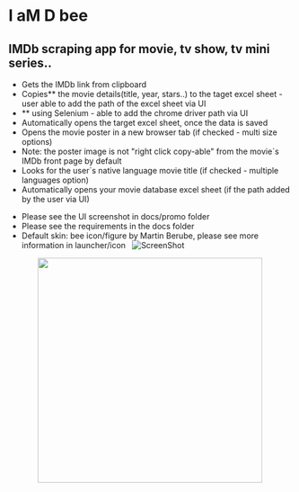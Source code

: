 # I aM D bee
## IMDb scraping app for movie, tv show, tv mini series..
- Gets the IMDb link from clipboard
- Copies** the movie details(title, year, stars..) to the taget excel sheet - user able to add the path of the excel sheet via UI
- ** using Selenium - able to add the chrome driver path via UI
- Automatically opens the target excel sheet, once the data is saved
- Opens the movie poster in a new browser tab (if checked - multi size options)
- Note: the poster image is not "right click copy-able" from the movie`s IMDb front page by default
- Looks for the user`s native language movie title (if checked - multiple languages option)
- Automatically opens your movie database excel sheet (if the path added by the user via UI)
$~$
* Please see the UI screenshot in docs/promo folder
* Please see the requirements in the docs folder
* Default skin: bee icon/figure by Martin Berube, please see more information in launcher/icon
$~$
![ScreenShot](https://raw.githubusercontent.com/K4KarolE/31_I_aM_D_bee/main/docs/promo/default.png)

<div align="center">
    <img src="https://raw.githubusercontent.com/K4KarolE/31_I_aM_D_bee/main/docs/promo/default.png" width="400px"</img> 
</div>
